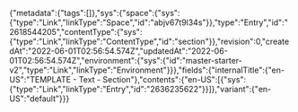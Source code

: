 {"metadata":{"tags":[]},"sys":{"space":{"sys":{"type":"Link","linkType":"Space","id":"abjv67t9l34s"}},"type":"Entry","id":"2618544205","contentType":{"sys":{"type":"Link","linkType":"ContentType","id":"section"}},"revision":0,"createdAt":"2022-06-01T02:56:54.574Z","updatedAt":"2022-06-01T02:56:54.574Z","environment":{"sys":{"id":"master-starter-v2","type":"Link","linkType":"Environment"}}},"fields":{"internalTitle":{"en-US":"TEMPLATE - Text - Section"},"contents":{"en-US":[{"sys":{"type":"Link","linkType":"Entry","id":"2636235622"}}]},"variant":{"en-US":"default"}}}
